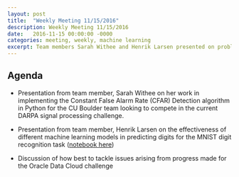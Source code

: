 ```yaml
---
layout: post
title:  "Weekly Meeting 11/15/2016"
description: Weekly Meeting 11/15/2016
date:   2016-11-15 00:00:00 -0000
categories: meeting, weekly, machine learning
excerpt: Team members Sarah Withee and Henrik Larsen presented on problems they've been working on, the DARPA signal processing challenge, and the MNIST digit recognition task, respectively. We also discussed ways of tackling the Oracle Data Cloud competition
---
```


## Agenda

* Presentation from team member, Sarah Withee on her work in implementing the Constant False Alarm Rate (CFAR) Detection algorithm in Python for the CU Boulder team looking to compete in the current DARPA signal processing challenge.

* Presentation from team member, Henrik Larsen on the effectiveness of different machine learning models in predicting digits for the MNIST digit recognition task ([notebook here](http://codata.colorado.edu/notebooks/tutorials/mnist_model_comparison_henrik_larsen/))

* Discussion of how best to tackle issues arising from progress made for the Oracle Data Cloud challenge
